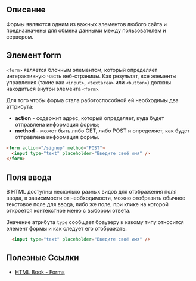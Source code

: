 ## Описание
Формы являются одним из важных элементов любого сайта и предназначены для обмена данными между пользователем и сервером.

## Элемент form
`<form>` является блочным элементом, который определяет интерактивную часть веб-страницы. Как результат, все элементы 
управления (такие как `<input>`, `<textarea>` или `<button>`) должны находиться внутри элемента `<form>`.

Для того чтобы форма стала работоспособной ей необходимы два аттрибута:
- **action** - содержит адрес, который определяет, куда будет отправлена информация формы;
- **method** - может быть либо GET, либо POST и определяет, как будет отправлена информация формы.

```html
<form action="/signup" method="POST">
  <input type="text" placeholder="Введите своё имя" />
</form>
```

## Поля ввода
В HTML доступны несколько разных видов для отображения поля ввода, в зависимости от необходимости, можно отобразить 
обычное текстовое поле для ввода, либо же поле, при клике на которой откроется контекстное меню с выбором ответа.

Значение атрибута `type` сообщает браузеру к какому типу относится элемент формы и как следует его отображать.

```html
  <input type="text" placeholder="Введите своё имя" />
```

## Полезные Ссылки
- [HTML Book - Forms](http://htmlbook.ru/samhtml5/formy)
